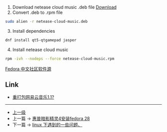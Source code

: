 <!-- fedora install netease cloud music -->

1. Download netease cloud music .deb file
[Download](https://music.163.com/#/download)
2. Convert .deb to .rpm file
```sh
sudo alien -r netease-cloud-music.deb
```
3. Install dependencies
```sh
dnf install qt5-qtgamepad jasper
```
4. Install netease cloud music
```sh
rpm -ivh --nodeps --force netease-cloud-music.rpm
```

[Fedora 中文社区软件源](https://github.com/FZUG/repo)

## Link
* [重打包网易云音乐1.1? ](https://github.com/FZUG/repo/issues/288)


---
- [上一级](README.md)
- 上一篇 -> [惠普暗影精灵4安装fedora 28](hpOmenInstallFedora.md)
- 下一篇 -> [linux 下遇到的一些问题、](linux.md)
